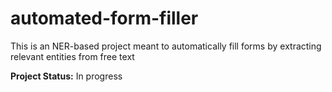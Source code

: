 # automated-form-filler
This is an NER-based project meant to automatically fill forms by extracting relevant entities from free text

**Project Status:** In progress
